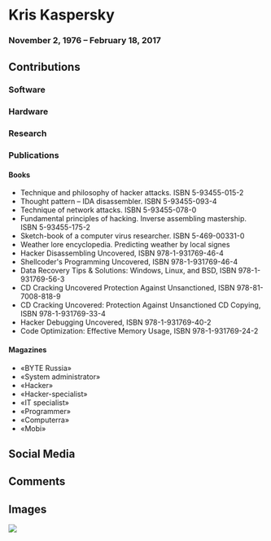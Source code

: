 # Kris Kaspersky

### November 2, 1976 – February 18, 2017

## Contributions

### Software

### Hardware

### Research

### Publications

#### Books

* Technique and philosophy of hacker attacks. ISBN 5-93455-015-2
* Thought pattern – IDA disassembler. ISBN 5-93455-093-4
* Technique of network attacks. ISBN 5-93455-078-0
* Fundamental principles of hacking. Inverse assembling mastership. ISBN 5-93455-175-2
* Sketch-book of a computer virus researcher. ISBN 5-469-00331-0
* Weather lore encyclopedia. Predicting weather by local signes
* Hacker Disassembling Uncovered, ISBN 978-1-931769-46-4
* Shellcoder's Programming Uncovered, ISBN 978-1-931769-46-4
* Data Recovery Tips & Solutions: Windows, Linux, and BSD, ISBN 978-1-931769-56-3
* CD Cracking Uncovered Protection Against Unsanctioned, ISBN 978-81-7008-818-9
* CD Cracking Uncovered: Protection Against Unsanctioned CD Copying, ISBN 978-1-931769-33-4
* Hacker Debugging Uncovered, ISBN 978-1-931769-40-2
* Code Optimization: Effective Memory Usage, ISBN 978-1-931769-24-2

#### Magazines

* «BYTE Russia»
* «System administrator»
* «Hacker»
* «Hacker-specialist»
* «IT specialist»
* «Programmer»
* «Computerra»
* «Mobi»

## Social Media


## Comments


## Images

![](/images/Kaspersky-Kris.JPG)

